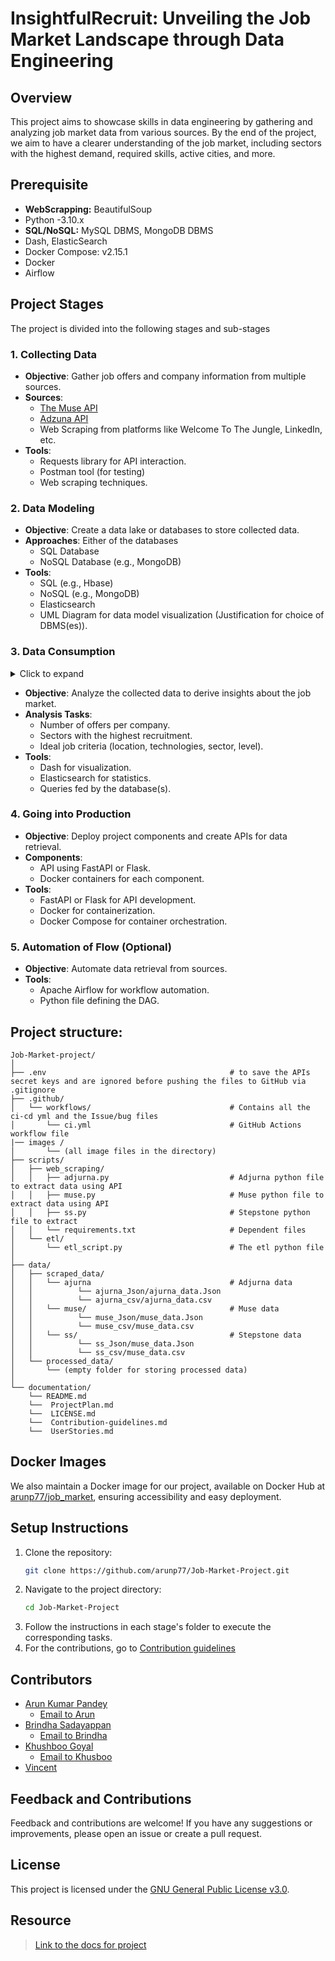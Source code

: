 # InsightfulRecruit: Unveiling the Job Market Landscape through Data Engineering

## Overview

This project aims to showcase skills in data engineering by gathering and analyzing job market data from various sources. By the end of the project, we aim to have a clearer understanding of the job market, including sectors with the highest demand, required skills, active cities, and more.

## Prerequisite
- **WebScrapping:** BeautifulSoup
- Python -3.10.x
- **SQL/NoSQL:** MySQL DBMS, MongoDB DBMS
- Dash, ElasticSearch
- Docker Compose: v2.15.1
- Docker
- Airflow

## Project Stages

The project is divided into the following stages and sub-stages

### 1. Collecting Data

- **Objective**: Gather job offers and company information from multiple sources.
- **Sources**:
  - [The Muse API](https://www.themuse.com/developers/api/v2)
  - [Adzuna API](https://developer.adzuna.com/)
  - Web Scraping from platforms like Welcome To The Jungle, LinkedIn, etc.
- **Tools**:
  - Requests library for API interaction.
  - Postman tool (for testing)
  - Web scraping techniques.

### 2. Data Modeling

- **Objective**: Create a data lake or databases to store collected data.
- **Approaches**: Either of the databases
  - SQL Database
  - NoSQL Database (e.g., MongoDB)
- **Tools**:
  - SQL (e.g., Hbase)
  - NoSQL (e.g., MongoDB)
  - Elasticsearch
  - UML Diagram for data model visualization (Justification for choice of DBMS(es)).

### 3. Data Consumption

<details>
<summary>Click to expand</summary>
  We need to fix the following question: "Find the job of your dreams: location; technologies; sector; level (senior etc...)"
</details>

- **Objective**: Analyze the collected data to derive insights about the job market.
- **Analysis Tasks**:
  - Number of offers per company.
  - Sectors with the highest recruitment.
  - Ideal job criteria (location, technologies, sector, level).
- **Tools**:
  - Dash for visualization.
  - Elasticsearch for statistics.
  - Queries fed by the database(s).

### 4. Going into Production

- **Objective**: Deploy project components and create APIs for data retrieval.
- **Components**:
  - API using FastAPI or Flask.
  - Docker containers for each component.
- **Tools**:
  - FastAPI or Flask for API development.
  - Docker for containerization.
  - Docker Compose for container orchestration.

### 5. Automation of Flow (Optional)

- **Objective**: Automate data retrieval from sources.
- **Tools**:
  - Apache Airflow for workflow automation.
  - Python file defining the DAG.

## Project structure:

```
Job-Market-project/
│
├── .env                                         # to save the APIs secret keys and are ignored before pushing the files to GitHub via .gitignore
├── .github/
│   └── workflows/                               # Contains all the ci-cd yml and the Issue/bug files 
│       └── ci.yml                               # GitHub Actions workflow file
|── images /
│       └── (all image files in the directory)
├── scripts/
│   ├── web_scraping/
│   │   ├── adjurna.py                           # Adjurna python file to extract data using API
│   │   ├── muse.py                              # Muse python file to extract data using API
│   │   ├── ss.py                                # Stepstone python file to extract 
│   │   └── requirements.txt                     # Dependent files
│   └── etl/
│       └── etl_script.py                        # The etl python file
│
├── data/
│   ├── scraped_data/
│   │   └── ajurna                               # Adjurna data
│   │          └── ajurna_Json/ajurna_data.Json
│   │          └── ajurna_csv/ajurna_data.csv
│   │   └── muse/                                # Muse data
│   │          └── muse_Json/muse_data.Json
│   │          └── muse_csv/muse_data.csv
│   │   └── ss/                                  # Stepstone data
│   │          └── ss_Json/muse_data.Json
│   │          └── ss_csv/muse_data.csv
│   └── processed_data/
│       └── (empty folder for storing processed data)
│
└── documentation/
    └── README.md
    └──  ProjectPlan.md
    └──  LICENSE.md
    └──  Contribution-guidelines.md
    └──  UserStories.md
```

## Docker Images

We also maintain a Docker image for our project, available on Docker Hub at [arunp77/job_market](https://hub.docker.com/r/arunp77/job_market), ensuring accessibility and easy deployment.

## Setup Instructions

1. Clone the repository:
   ```bash
   git clone https://github.com/arunp77/Job-Market-Project.git
   ```
2. Navigate to the project directory:
   ```bash
   cd Job-Market-Project
   ```
3. Follow the instructions in each stage's folder to execute the corresponding tasks.
4. For the contributions, go to [Contribution guidelines](Contribution-guidelines.md)

## Contributors

- [Arun Kumar Pandey](https://github.com/arunp77)
  - [Email to Arun](arunp77@gmail.com)
- [Brindha Sadayappan](https://github.com/brindha311)
  - [Email to Brindha](brindha311@gmail.com)
- [Khushboo Goyal](https://github.com/khushboo026)
  - [Email to Khusboo](khushboo026@gmail.com)
- [Vincent](https://github.com/AtoutPillard)

## Feedback and Contributions

Feedback and contributions are welcome! If you have any suggestions or improvements, please open an issue or create a pull request.

## License

This project is licensed under the [GNU General Public License v3.0](LICENSE).

## Resource

> [Link to the docs for project](https://docs.google.com/document/d/1glRF8HtyNqcHnZud8KqeJYLdC07_MqjuFGJVOuw7gBc/edit)
